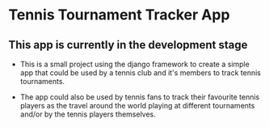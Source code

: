 # Tennis Tournament Tracker App

## This app is currently in the development stage

- This is a small project using the django framework to create a simple app that could be used by a tennis club and it's members to track tennis tournaments.

- The app could also be used by tennis fans to track their favourite tennis players as the travel around the world playing at different tournaments and/or by the tennis players themselves.  
